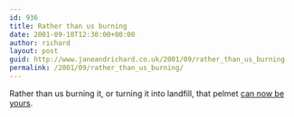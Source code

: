```yaml
---
id: 936
title: Rather than us burning
date: 2001-09-10T12:30:00+00:00
author: richard
layout: post
guid: http://www.janeandrichard.co.uk/2001/09/rather_than_us_burning
permalink: /2001/09/rather_than_us_burning/
---
```

Rather than us burning it, or turning it into landfill, that pelmet [can now be yours](http://cgi.ebay.co.uk/aw-cgi/eBayISAPI.dll?ViewItem&item=1464368614).